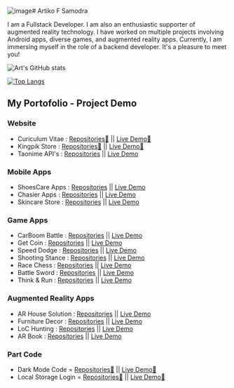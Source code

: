 ![image](https://github.com/artikosamodra/Artiko-CV/assets/48190353/a05f5c8a-11a5-4d5e-a656-d1cd112f9917)# Artiko F Samodra

I am a Fullstack Developer. I am also an enthusiastic supporter of augmented reality technology. I have worked on multiple projects involving Android apps, diverse games, and augmented reality apps. Currently, I am immersing myself in the role of a backend developer. It's a pleasure to meet you!

![Art's GitHub stats](https://github-readme-stats.vercel.app/api?username=artikosamodra&count_private=true&show_icons=true&theme=radical)

[![Top Langs](https://github-readme-stats.vercel.app/api/top-langs/?username=artikosamodra&count_private=true&show_icons=true&langs_count=10&theme=radical)](https://github.com/artikosamodra/github-readme-stats)

## My Portofolio - Project Demo
### Website
- Curiculum Vitae    : [Repositories📁](https://github.com/artikosamodra/cv-boostrap) || [Live Demo🚀](https://artikosamodra.github.io/cv-boostrap/)
- Kingpik Store      : [Repositories📁](https://github.com/artikosamodra/kingpik-store) || [Live Demo🚀](https://artikosamodra.github.io/kingpik-store/)
- Taonime API's      : [Repositories]() || [Live Demo]()
### Mobile Apps
- ShoesCare Apps     : [Repositories]() || [Live Demo]()
- Chasier Apps       : [Repositories]() || [Live Demo]()
- Skincare Store     : [Repositories]() || [Live Demo]()

### Game Apps
- CarBoom Battle     : [Repositories]() || [Live Demo]()
- Get Coin           : [Repositories]() || [Live Demo]()
- Speed Dodge        : [Repositories]() || [Live Demo]()
- Shooting Stance    : [Repositories]() || [Live Demo]()
- Race Chess         : [Repositories]() || [Live Demo]()
- Battle Sword       : [Repositories]() || [Live Demo]()
- Think & Run        : [Repositories]() || [Live Demo]()

### Augmented Reality Apps
- AR House Solution  : [Repositories]() || [Live Demo]()
- Furniture Decor    : [Repositories]() || [Live Demo]()
- LoC Hunting        : [Repositories]() || [Live Demo]()
- AR Book            : [Repositories]() || [Live Demo]()


### Part Code
- Dark Mode Code = [Repositories📁](https://github.com/artikosamodra/DarkMode-Web) || [Live Demo🚀](https://artikosamodra.github.io/DarkMode-Web/)
- Local Storage Login = [Repositories📁](https://github.com/artikosamodra/Local-Storage) || [Live Demo🚀](https://artikosamodra.github.io/Local-Storage/)

